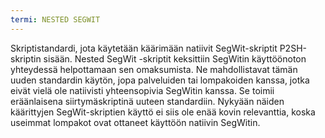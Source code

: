 ```yaml
---
termi: NESTED SEGWIT
---
```


Skriptistandardi, jota käytetään käärimään natiivit SegWit-skriptit P2SH-skriptin sisään. Nested SegWit -skriptit keksittiin SegWitin käyttöönoton yhteydessä helpottamaan sen omaksumista. Ne mahdollistavat tämän uuden standardin käytön, jopa palveluiden tai lompakoiden kanssa, jotka eivät vielä ole natiivisti yhteensopivia SegWitin kanssa. Se toimii eräänlaisena siirtymäskriptinä uuteen standardiin. Nykyään näiden käärittyjen SegWit-skriptien käyttö ei siis ole enää kovin relevanttia, koska useimmat lompakot ovat ottaneet käyttöön natiivin SegWitin.